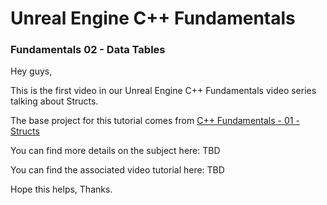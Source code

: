 # Unreal Engine C++ Fundamentals
### Fundamentals 02 - Data Tables

Hey guys,

This is the first video in our Unreal Engine C++ Fundamentals video series talking about Structs.

The base project for this tutorial comes from [C++ Fundamentals - 01 - Structs](https://github.com/jollymonsterstudio/Unreal-Engine-Fundamentals/tree/master/UE4Fundamentals01)

You can find more details on the subject here: TBD

You can find the associated video tutorial here: TBD

Hope this helps, Thanks.
